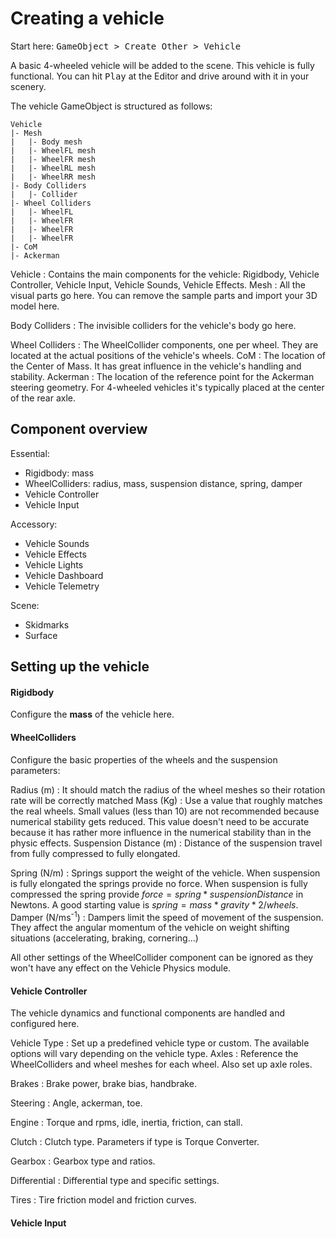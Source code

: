 # Creating a vehicle

Start here: <kbd>GameObject > Create Other > Vehicle</kbd>

A basic 4-wheeled vehicle will be added to the scene. This vehicle is fully functional.
You can hit <kbd>Play</kbd> at the Editor and drive around with it in your scenery.

The vehicle GameObject is structured as follows:

    Vehicle
    |- Mesh
	|	|- Body mesh
	|   |- WheelFL mesh
    |   |- WheelFR mesh
    |   |- WheelRL mesh
    |   |- WheelRR mesh
    |- Body Colliders
	|   |- Collider
	|- Wheel Colliders
	|	|- WheelFL
	|	|- WheelFR
	|	|- WheelFR
	|	|- WheelFR
	|- CoM
	|- Ackerman

Vehicle
: 	Contains the main components for the vehicle: Rigidbody, Vehicle Controller, Vehicle
	Input, Vehicle Sounds, Vehicle Effects.
Mesh
: 	All the visual parts go here. You can remove the sample parts and import your 3D model here.

Body Colliders
:	The invisible colliders for the vehicle's body go here.

Wheel Colliders
: 	The WheelCollider components, one per wheel. They are located at the actual positions of the
	vehicle's wheels.
CoM
:	The location of the Center of Mass. It has great influence in the vehicle's handling
	and stability.
Ackerman
: 	The location of the reference point for the Ackerman steering geometry. For 4-wheeled vehicles
	it's typically placed at the center of the rear axle.

## Component overview

Essential:

- Rigidbody: mass
- WheelColliders: radius, mass, suspension distance, spring, damper
- Vehicle Controller
- Vehicle Input

Accessory:

- Vehicle Sounds
- Vehicle Effects
- Vehicle Lights
- Vehicle Dashboard
- Vehicle Telemetry

Scene:

- Skidmarks
- Surface

## Setting up the vehicle

#### Rigidbody

Configure the **mass** of the vehicle here.

#### WheelColliders

Configure the basic properties of the wheels and the suspension parameters:

Radius (m)
:	It should match the radius of the wheel meshes so their rotation rate will be
	correctly matched
Mass (Kg)
: 	Use a value that roughly matches the real wheels. Small values (less than 10) are
	not recommended because numerical stability gets reduced. This value doesn't need to be accurate
	because it has rather more influence in the numerical stability than in the physic effects.
Suspension Distance (m)
: 	Distance of the suspension travel from fully compressed to fully elongated.

Spring (N/m)
:	Springs support the weight of the vehicle. When suspension is fully elongated
	the springs provide no force. When suspension is fully compressed the spring provide
	$force = spring * suspensionDistance$ in Newtons. A good starting value is $spring = mass*gravity*2/wheels$.
Damper (N/ms<sup>-1</sup>)
:	Dampers limit the speed of movement of the suspension. They affect the angular momentum
	of the vehicle on weight shifting situations (accelerating, braking, cornering...)

All other settings of the WheelCollider component can be ignored as they won't have any effect
on the Vehicle Physics module.

#### Vehicle Controller

The vehicle dynamics and functional components are handled and configured here.

Vehicle Type
:	Set up a predefined vehicle type or custom. The available options will vary depending on the
	vehicle type.
Axles
:	Reference the WheelColliders and wheel meshes for each wheel. Also set up axle roles.

Brakes
:	Brake power, brake bias, handbrake.

Steering
:	Angle, ackerman, toe.

Engine
:	Torque and rpms, idle, inertia, friction, can stall.

Clutch
:	Clutch type. Parameters if type is Torque Converter.

Gearbox
:	Gearbox type and ratios.

Differential
:	Differential type and specific settings.

Tires
:	Tire friction model and friction curves.


#### Vehicle Input
